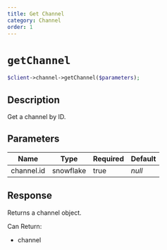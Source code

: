 ```yaml
---
title: Get Channel
category: Channel
order: 1
---
```


# `getChannel`

```php
$client->channel->getChannel($parameters);
```

## Description

Get a channel by ID.

## Parameters


Name | Type | Required | Default
--- | --- | --- | ---
channel.id | snowflake | true | *null*

## Response

Returns a channel object.

Can Return:

* channel

